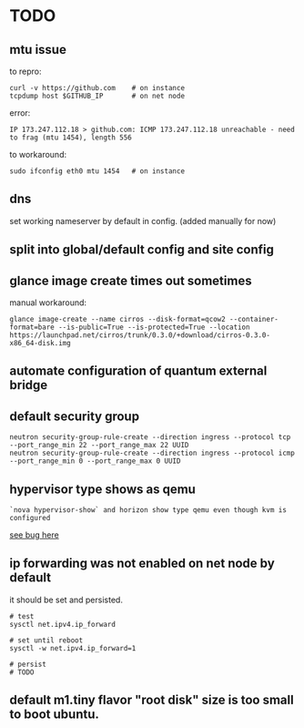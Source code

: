 

# TODO

## mtu issue

to repro:

    curl -v https://github.com    # on instance
    tcpdump host $GITHUB_IP       # on net node

error:

    IP 173.247.112.18 > github.com: ICMP 173.247.112.18 unreachable - need to frag (mtu 1454), length 556

to workaround:

    sudo ifconfig eth0 mtu 1454   # on instance

## dns

set working nameserver by default in config. (added manually for now)


## split into global/default config and site config

## glance image create times out sometimes

manual workaround:

    glance image-create --name cirros --disk-format=qcow2 --container-format=bare --is-public=True --is-protected=True --location https://launchpad.net/cirros/trunk/0.3.0/+download/cirros-0.3.0-x86_64-disk.img

## automate configuration of quantum external bridge

## default security group

    neutron security-group-rule-create --direction ingress --protocol tcp --port_range_min 22 --port_range_max 22 UUID
    neutron security-group-rule-create --direction ingress --protocol icmp --port_range_min 0 --port_range_max 0 UUID


## hypervisor type shows as qemu

    `nova hypervisor-show` and horizon show type qemu even though kvm is configured

[see bug here](https://bugs.launchpad.net/nova/+bug/1195361)

## ip forwarding was not enabled on net node by default

it should be set and persisted.

    # test
    sysctl net.ipv4.ip_forward

    # set until reboot
    sysctl -w net.ipv4.ip_forward=1

    # persist
    # TODO


## default m1.tiny flavor "root disk" size is too small to boot ubuntu.
